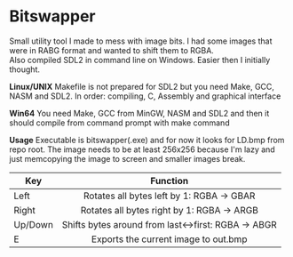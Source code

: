 # Bitswapper
Small utility tool I made to mess with image bits. I had some images that were in RABG format and wanted to shift them to RGBA. <br>
Also compiled SDL2 in command line on Windows. Easier then I initially thought.

**Linux/UNIX**
Makefile is not prepared for SDL2 but you need Make, GCC, NASM and SDL2. In order: compiling, C, Assembly and graphical interface

**Win64**
You need Make, GCC from MinGW, NASM and SDL2 and then it should compile from command prompt with make command

**Usage**
Executable is bitswapper(.exe) and for now it looks for LD.bmp from repo root. The image needs to be at least 256x256 because I'm lazy and just memcopying the image to screen and smaller images break.<br>

| Key        | Function                                                                                  |
| ---------- | :---------------------------------------------------------------------------------------: |
| Left       | Rotates all bytes left by 1: RGBA -> GBAR                                                 |
| Right      | Rotates all bytes right by 1: RGBA -> ARGB                                                |
| Up/Down    | Shifts bytes around from last<->first: RGBA -> ABGR                                       |
| E          | Exports the current image to out.bmp                                                      |
